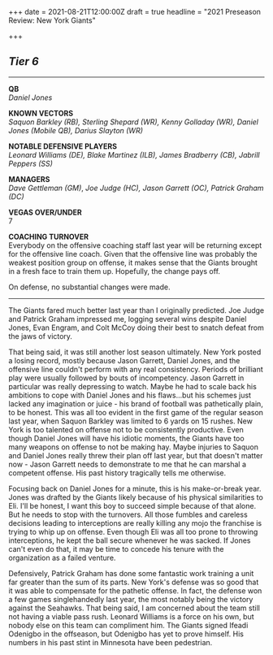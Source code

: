 +++
date = 2021-08-21T12:00:00Z
draft = true
headline = "2021 Preseason Review: New York Giants"

+++
## _Tier 6_

***

**QB**  
_Daniel Jones_

**KNOWN VECTORS**  
_Saquon Barkley (RB), Sterling Shepard (WR), Kenny Golladay (WR), Daniel Jones (Mobile QB), Darius Slayton (WR)_

**NOTABLE DEFENSIVE PLAYERS**  
_Leonard Williams (DE), Blake Martinez (ILB), James Bradberry (CB), Jabrill Peppers (SS)_

**MANAGERS**  
_Dave Gettleman (GM)_, _Joe Judge (HC), Jason Garrett (OC), Patrick Graham (DC)_

**VEGAS OVER/UNDER**  
7

**COACHING TURNOVER**  
Everybody on the offensive coaching staff last year will be returning except for the offensive line coach. Given that the offensive line was probably the weakest position group on offense, it makes sense that the Giants brought in a fresh face to train them up. Hopefully, the change pays off.

On defense, no substantial changes were made.

***

The Giants fared much better last year than I originally predicted. Joe Judge and Patrick Graham impressed me, logging several wins despite Daniel Jones, Evan Engram, and Colt McCoy doing their best to snatch defeat from the jaws of victory.

That being said, it was still another lost season ultimately. New York posted a losing record, mostly because Jason Garrett, Daniel Jones, and the offensive line couldn't perform with any real consistency. Periods of brilliant play were usually followed by bouts of incompetency. Jason Garrett in particular was really depressing to watch. Maybe he had to scale back his ambitions to cope with Daniel Jones and his flaws...but his schemes just lacked any imagination or juice - his brand of football was pathetically plain, to be honest. This was all too evident in the first game of the regular season last year, when Saquon Barkley was limited to 6 yards on 15 rushes. New York is too talented on offense not to be consistently productive. Even though Daniel Jones will have his idiotic moments, the Giants have too many weapons on offense to not be making hay. Maybe injuries to Saquon and Daniel Jones really threw their plan off last year, but that doesn't matter now - Jason Garrett needs to demonstrate to me that he can marshal a competent offense. His past history tragically tells me otherwise.

Focusing back on Daniel Jones for a minute, this is his make-or-break year. Jones was drafted by the Giants likely because of his physical similarities to Eli. I'll be honest, I want this boy to succeed simple because of that alone. But he needs to stop with the turnovers. All those fumbles and careless decisions leading to interceptions are really killing any mojo the franchise is trying to whip up on offense. Even though Eli was all too prone to throwing interceptions, he kept the ball secure whenever he was sacked. If Jones can't even do that, it may be time to concede his tenure with the organization as a failed venture.

Defensively, Patrick Graham has done some fantastic work training a unit far greater than the sum of its parts. New York's defense was so good that it was able to compensate for the pathetic offense. In fact, the defense won a few games singlehandedly last year, the most notably being the victory against the Seahawks. That being said, I am concerned about the team still not having a viable pass rush. Leonard Williams is a force on his own, but nobody else on this team can compliment him. The Giants signed Ifeadi Odenigbo in the offseason, but Odenigbo has yet to prove himself. His numbers in his past stint in Minnesota have been pedestrian. 